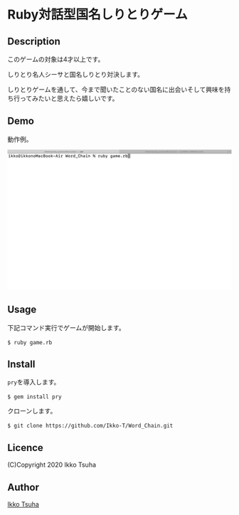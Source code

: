 Ruby対話型国名しりとりゲーム
====

## Description
このゲームの対象は4才以上です。

しりとり名人シーサと国名しりとり対決します。

しりとりゲームを通して、今まで聞いたことのない国名に出会いそして興味を持ち行ってみたいと思えたら嬉しいです。

## Demo
動作例。

![Screenshot](DEMO.gif)

## Usage
下記コマンド実行でゲームが開始します。

`$ ruby game.rb`

## Install
`pry`を導入します。

`$ gem install pry`

クローンします。

`$ git clone https://github.com/Ikko-T/Word_Chain.git`

## Licence

(C)Copyright 2020 Ikko Tsuha

## Author

[Ikko Tsuha](https://github.com/Ikko-T)
